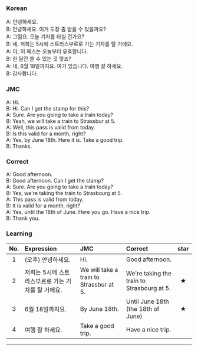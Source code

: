 ### Korean

A: 안녕하세요.  
B: 안녕하세요. 이거 도장 좀 받을 수 있을까요?  
A: 그럼요. 오늘 기차를 타실 건가요?  
B: 네, 저희는 5시에 스트라스부르로 가는 기차를 탈 거에요.  
A: 아, 이 패스는 오늘부터 유효합니다.  
B: 한 달간 쓸 수 있는 것 맞죠?  
A: 네, 6월 18일까지요. 여기 있습니다. 여행 잘 하세요.  
B: 감사합니다.

### JMC

A: Hi.  
B: Hi. Can I get the stamp for this?  
A: Sure. Are you going to take a train today?  
B: Yeah, we will take a train to Strassbur at 5.  
A: Well, this pass is valid from today.  
B: Is this valid for a month, right?  
A: Yes, by June 18th. Here it is. Take a good trip.  
B: Thanks.

### Correct

A: Good afternoon.  
B: Good afternoon. Can I get the stamp?  
A: Sure. Are you going to take a train today?  
B: Yes, we're taking the train to Strasbourg at 5.  
A: This pass is valid from today.  
B: It is valid for a month, right?  
A: Yes, until the 18th of June. Here you go. Have a nice trip.  
B: Thank you.

### Learning

| No. | Expression | JMC | Correct | star |
| :---: | :--- | :--- | :--- | :---: |
| 1 | (오후) 안녕하세요. | Hi. | Good afternoon. | |
| 2 | 저희는 5시에 스트라스부르로 가는 기차를 탈 거에요. | We will take a train to Strassbur at 5. | We're taking the train to Strasbourg at 5. | ★ |
| 3 | 6월 18일까지요. | By June 18th. | Until June 18th (the 18th of June) | ★ |
| 4 | 여행 잘 하세요. | Take a good trip. | Have a nice trip. | |


---
